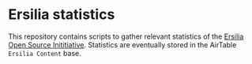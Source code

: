 # Ersilia statistics
This repository contains scripts to gather relevant statistics of the [Ersilia Open Source Inititiative](https://ersilia.io). Statistics are eventually stored in the AirTable `Ersilia Content` base.
